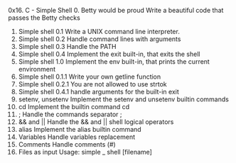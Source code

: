 0x16. C - Simple Shell
0. Betty would be proud
Write a beautiful code that passes the Betty checks
1. Simple shell 0.1
Write a UNIX command line interpreter.
2. Simple shell 0.2
Handle command lines with arguments
3. Simple shell 0.3
Handle the PATH
4. Simple shell 0.4
Implement the exit built-in, that exits the shell
5. Simple shell 1.0
Implement the env built-in, that prints the current environment
6. Simple shell 0.1.1
Write your own getline function
7. Simple shell 0.2.1
You are not allowed to use strtok
8. Simple shell 0.4.1
handle arguments for the built-in exit
9. setenv, unsetenv
Implement the setenv and unsetenv builtin commands
10. cd
Implement the builtin command cd
11. ;
Handle the commands separator ;
12. && and ||
Handle the && and || shell logical operators
13. alias
Implement the alias builtin command
14. Variables
Handle variables replacement
15. Comments
Handle comments (#)
16. Files as input
Usage: simple _ shell [filename]

